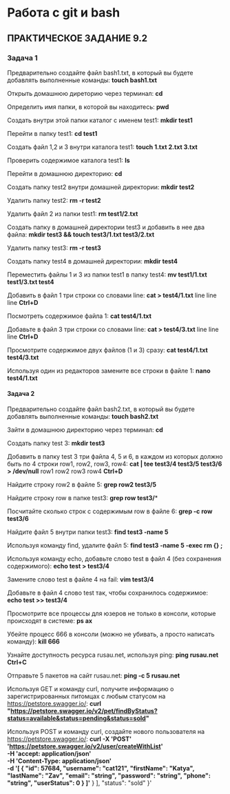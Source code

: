 # Работа с git и bash

## ПРАКТИЧЕСКОЕ ЗАДАНИЕ 9.2

### Задача 1

Предварительно создайте файл bash1.txt, в который вы будете добавлять выполненные команды:
**touch bash1.txt**

Открыть домашнюю диреторию через терминал:
**cd**

Определить имя папки, в которой вы находитесь:
**pwd**

Создать внутри этой папки каталог с именем test1:
**mkdir test1**

Перейти в папку test1:
**cd test1**

Создать файл 1,2 и 3 внутри каталога test1:
**touch 1.txt 2.txt 3.txt**

Проверить содержимое каталога test1:
**ls**

Перейти в домашнюю директорию:
**cd**

Создать папку test2 внутри домашней директории:
**mkdir test2**

Удалить папку test2:
**rm -r test2**

Удалить файл 2 из папки test1:
**rm test1/2.txt**

Создать папку в домашней директории test3 и добавить в нее два файла:
**mkdir test3 && touch test3/1.txt test3/2.txt**

Удалить папку test3:
**rm -r test3**

Создать папку test4 в домашней директории:
**mkdir test4**

Переместить файлы 1 и 3 из папки test1 в папку test4:
**mv test1/1.txt test1/3.txt test4**

Добавить в файл 1 три строки со словами line:
**cat > test4/1.txt**
line
line
line
**Ctrl+D**

Посмотреть содержимое файла 1:
**cat test4/1.txt**

Добавьте в файл 3 три строки со словами line:
**cat > test4/3.txt**
line
line
line
**Ctrl+D**

Просмотрите содержимое двух файлов (1 и 3) сразу:
**cat test4/1.txt test4/3.txt**

Используя один из редакторов замените все строки в файле 1:
**nano test4/1.txt**

#### Задача 2

Предварительно создайте файл bash2.txt, в который вы будете добавлять выполненные команды:
**touch bash2.txt**

Зайти в домашнюю директорию через терминал:
**cd**

Создать папку test 3:
**mkdir test3**

Добавить в папку test 3 три файла 4, 5 и 6, в каждом из которых должно быть по 4 строки row1, row2, row3, row4:
**cat | tee test3/4 test3/5 test3/6 > /dev/null**
row1
row2
row3
row4
**Ctrl+D**

Найдите строку row2 в файле 5:
**grep row2 test3/5**

Найдите строку row в папке test3:
**grep row test3/***

Посчитайте сколько строк с содержимым row в файле 6:
**grep -c row test3/6**

Найдите файл 5 внутри папки test3:
**find test3 -name 5**

Используя команду find, удалите файл 5:
**find test3 -name 5 -exec rm {} \;**

Используя команду echo, добавьте слово test в файл 4 (без сохранения содержимого):
**echo test > test3/4**

Замените слово test в файле 4 на fail:
**vim test3/4**

Добавьте в файл 4 слово test так, чтобы сохранилось содержимое:
**echo test >> test3/4**

Просмотрите все процессы для юзеров не только в консоли, которые происходят в системе:
**ps ax**

Убейте процесс 666 в консоли (можно не убивать, а просто написать команду):
**kill 666**

Узнайте доступность ресурса rusau.net, используя ping:
**ping rusau.net Ctrl+C**

Отправьте 5 пакетов на сайт rusau.net:
**ping -c 5 rusau.net**

Используя GET и команду curl, получите информацию о зарегистрированных питомцах с любым статусом на https://petstore.swagger.io/:
**curl "https://petstore.swagger.io/v2/pet/findByStatus?status=available&status=pending&status=sold"**

Используя POST и команду curl, создайте нового пользователя на https://petstore.swagger.io/:
**curl -X 'POST' \
  'https://petstore.swagger.io/v2/user/createWithList' \
  -H 'accept: application/json' \
  -H 'Content-Type: application/json' \
  -d '[
  {
    "id": 57684,
    "username": "cat121",
    "firstName": "Katya",
    "lastName": "Zav",
    "email": "string",
    "password": "string",
    "phone": "string",
    "userStatus": 0
  }
]'**
      }
    ],
    "status": "sold"
  }'
